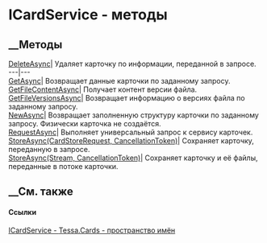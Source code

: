 # ICardService - методы
##  __Методы
[DeleteAsync](M_Tessa_Cards_ICardService_DeleteAsync.htm)| Удаляет карточку по
информации, переданной в запросе.  
---|---  
[GetAsync](M_Tessa_Cards_ICardService_GetAsync.htm)| Возвращает данные
карточки по заданному запросу.  
[GetFileContentAsync](M_Tessa_Cards_ICardService_GetFileContentAsync.htm)|
Получает контент версии файла.  
[GetFileVersionsAsync](M_Tessa_Cards_ICardService_GetFileVersionsAsync.htm)|
Возвращает информацию о версиях файла по заданному запросу.  
[NewAsync](M_Tessa_Cards_ICardService_NewAsync.htm)| Возвращает заполненную
структуру карточки по заданному запросу. Физически карточка не создаётся.  
[RequestAsync](M_Tessa_Cards_ICardService_RequestAsync.htm)| Выполняет
универсальный запрос к сервису карточек.  
[StoreAsync(CardStoreRequest,
CancellationToken)](M_Tessa_Cards_ICardService_StoreAsync_1.htm)| Сохраняет
карточку, переданную в запросе.  
[StoreAsync(Stream,
CancellationToken)](M_Tessa_Cards_ICardService_StoreAsync.htm)| Сохраняет
карточку и её файлы, переданные в потоке карточки.  
##  __См. также
#### Ссылки
[ICardService - ](T_Tessa_Cards_ICardService.htm)
[Tessa.Cards - пространство имён](N_Tessa_Cards.htm)
